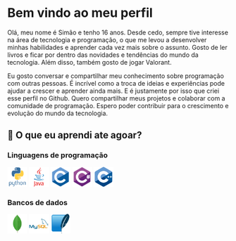 # Bem vindo ao meu perfil

Olá, meu nome é Simão e tenho 16 anos. Desde cedo, sempre tive interesse na área de tecnologia e programação, o que me levou a desenvolver minhas habilidades e aprender cada vez mais sobre o assunto. Gosto de ler livros e ficar por dentro das novidades e tendências do mundo da tecnologia. Além disso, também gosto de jogar Valorant.

Eu gosto conversar e compartilhar meu conhecimento sobre programação com outras pessoas. É incrível como a troca de ideias e experiências pode ajudar a crescer e aprender ainda mais. E é justamente por isso que criei esse perfil no Github. Quero compartilhar meus projetos e colaborar com a comunidade de programação. Espero poder contribuir para o crescimento e evolução do mundo da tecnologia.

## 🚀 O que eu aprendi ate agoar?

### Linguagens de programação
<p align="left">
  <img src="https://raw.githubusercontent.com/devicons/devicon/master/icons/python/python-original-wordmark.svg" alt="python" width="45" height="45" />
  <img src="https://github.com/devicons/devicon/blob/master/icons/java/java-original-wordmark.svg" alt="java" width="45" height="45" />
  <img src="https://github.com/devicons/devicon/blob/master/icons/c/c-original.svg" alt="c" width="45" height="45" />
  <img src="https://github.com/devicons/devicon/blob/master/icons/csharp/csharp-original.svg" alt="csharp" width="45" height="45" />
  <img src="https://github.com/devicons/devicon/blob/master/icons/cplusplus/cplusplus-original.svg" alt="cpp" width="45" height="45" />
</p>

### Bancos de dados
<p align="left">
  <img src="https://raw.githubusercontent.com/devicons/devicon/master/icons/mongodb/mongodb-original.svg" alt="mongodb" width="45" height="45" />
  <img src="https://github.com/devicons/devicon/blob/master/icons/mysql/mysql-original-wordmark.svg" alt="mysql" width="45" height="45" />
  <img src="https://github.com/devicons/devicon/blob/master/icons/sqlite/sqlite-original.svg" alt="mysql" width="45" height="45" />
</p>
